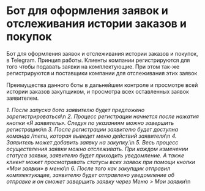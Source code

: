 # Бот для оформления заявок и отслеживания истории заказов и покупок
Бот для оформления заявок и отслеживания истории заказов и покупок, в Telegram.
Принцип работы.
Клиенты компании регистрируются для того чтобы подавать заявки на комплектующие. При этом так-же регистрируются и поставщики компании для отслеживания этих заявок

Преимущества данного боты в дальнейшем контроле и просмотре всей истории заказов закупщиком, и просмотра всех оставленных заявок заявителем.

_1. После запуска бота заявителю будет предложено зарегистрироваться_\n
_2. Процесс регистрации начнется после нажатия кнопки «Я заявитель». Следуя по указаниям можно завершить регистрацию_\n
_3. После регистрации заявителю будет доступна команда /menu, которая выведет меню действий заявителя_\n
_4. Заявитель может добавить заявку на закупку._\n
_5. Весь процесс осуществления заявки можно отслеживать. При каждом изменении статуса заявки, заявителю будет приходить уведомление. А также клиент может просматривать статусы всех заявок при помощи кнопки «Мои заявки» в меню_\n
_6. После того как закупщик отправил комплектующие, заявителю будет отправлено уведомление об отправке и он сможет завершить заявку через Меню > Мои заявки_\n
